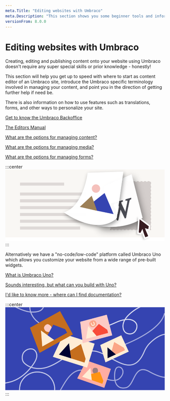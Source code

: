 ```yaml
---
meta.Title: "Editing websites with Umbraco"
meta.Description: "This section shows you some beginner tools and information to get you started with editor content in Umbraco."
versionFrom: 8.0.0
---
```


# Editing websites with Umbraco

Creating, editing and publishing content onto your website using Umbraco doesn't require any super special skills or prior knowledge - honestly!

This section will help you get up to speed with where to start as content editor of an Umbraco site, introduce the Umbraco specific terminology involved in managing your content, and point you in the direction of getting further help if need be.

There is also information on how to use features such as translations, forms, and other ways to personalize your site.

[Get to know the Umbraco Backoffice](https://our.umbraco.com/documentation/Getting-Started/Backoffice/)

[The Editors Manual](documentation/Tutorials/Editors-Manual)

[What are the options for managing content?](documentation/Tutorials/Editors-Manual/Working-With-Content/)

[What are the options for managing media?](documentation/Tutorials/Editors-Manual/Media-Management/)

[What are the options for managing forms?](documentation/Add-ons/UmbracoForms/Editor/)

:::center
![Editing Umbraco](images/umbraco_8_2_A.png)
:::

Alternatively we have a "no-code/low-code" platform called Umbraco Uno which allows you customize your website from a wide range of pre-built widgets.

[What is Umbraco Uno?](https://umbraco.com/products/umbraco-uno/)

[Sounds interesting, but what can you build with Uno?](https://umbraco.com/products/umbraco-uno/what-can-you-build-with-umbraco-uno/)

[I'd like to know more - where can I find documentation?](https://our.umbraco.com/documentation/Umbraco-Uno/)

:::center
![Umbraco baseline](images/8_6_Email_hero_780x405px.png)
:::
